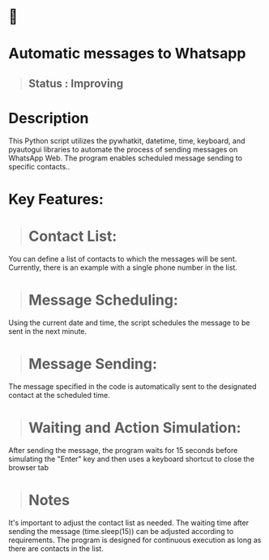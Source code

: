 
<h1>🗽</h1>
<h1> 
 Automatic messages to Whatsapp</h1>

> <h2> Status : Improving </h2>



 <h1>Description</h1>
 This Python script utilizes the pywhatkit, datetime, time, keyboard, and pyautogui libraries
to automate the process of sending messages on WhatsApp Web. The program enables scheduled message sending to specific contacts..

 <h1>Key Features: </h1>

> <h1>  Contact List:</h1>


You can define a list of contacts to which the messages will be sent. Currently, there is an example with a single phone number in the list.

> <h1>  Message Scheduling:</h1>

Using the current date and time, the script schedules the message to be sent in the next minute.

> <h1> Message Sending:</h1>

The message specified in the code is automatically sent to the designated contact at the scheduled time.


> <h1> Waiting and Action Simulation:</h1>
After sending the message, the program waits for 15 seconds before simulating the "Enter" key and then uses a keyboard shortcut to close the browser tab

> <h1> Notes </h1>
It's important to adjust the contact list as needed.
The waiting time after sending the message (time.sleep(15)) can be adjusted according to requirements.
The program is designed for continuous execution as long as there are contacts in the list.

